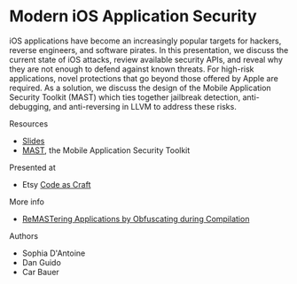 # Modern iOS Application Security

iOS applications have become an increasingly popular targets for hackers, reverse engineers, and software pirates. In this presentation, we discuss the current state of iOS attacks, review available security APIs, and reveal why they are not enough to defend against known threats. For high-risk applications, novel protections that go beyond those offered by Apple are required. As a solution, we discuss the design of the Mobile Application Security Toolkit (MAST) which ties together jailbreak detection, anti-debugging, and anti-reversing in LLVM to address these risks.

Resources
* [Slides](/iOS%20Application%20Security/iOS%20Application%20Security_notes.pdf)
* [MAST](https://www.trailofbits.com/products/#mast), the Mobile Application Security Toolkit

Presented at
* Etsy [Code as Craft](https://codeascraft.com/speakers/sophia-dantoine-modern-application-security-for-ios/)

More info
* [ReMASTering Applications by Obfuscating during Compilation](https://blog.trailofbits.com/2014/08/20/remastering-applications-by-obfuscating-during-compilation/)

Authors
* Sophia D'Antoine
* Dan Guido
* Car Bauer
